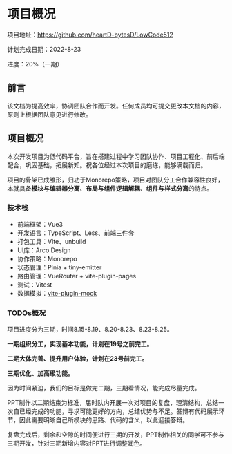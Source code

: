 # 项目概况
项目地址：https://github.com/heartD-bytesD/LowCode512

计划完成日期：2022-8-23

进度：20%（一期）
## 前言
该文档为提高效率，协调团队合作而开发。任何成员均可提交更改本文档的内容，原则上根据团队意见进行修改。
## 项目概况
本次开发项目为低代码平台，旨在搭建过程中学习团队协作、项目工程化、前后端配合，巩固基础，拓展新知。祝各位经过本次项目的磨练，能够满载而归。

项目的骨架已成雏形，归功于Monorepo策略，项目对团队分工合作兼容性良好，本就具备**模块与编辑器分离**、**布局与组件逻辑解耦**、**组件与样式分离**的特点。
### 技术栈
- 前端框架：Vue3
- 开发语言：TypeScript、Less、前端三件套
- 打包工具：Vite、unbuild
- UI库：Arco Design
- 协作策略：Monorepo
- 状态管理：Pinia + tiny-emitter
- 路由管理：VueRouter + vite-plugin-pages
- 测试：Vitest
- 数据模拟：[vite-plugin-mock](https://www.cnblogs.com/student007/p/15180190.html)

### TODOs概况

项目进度分为三期，时间8.15-8.19、8.20-8.23、8.23-8.25。

**一期组织分工，实现基本功能，计划在19号之前完工。**

**二期大体完善、提升用户体验，计划在23号前完工。**

**三期优化、加高级功能。**

因为时间紧迫，我们的目标是做完二期，三期看情况，能完成尽量完成。

PPT制作以二期结束为标准，届时队内开展一次对项目的复盘，理清结构，总结一次自已经完成的功能，寻求可能更好的方向，总结优势与不足。答辩有代码展示环节，因此需要明晰自己所模块的思路、代码的含义，以此迎接答辩。

复盘完成后，剩余和空隙的时间便进行三期的开发，PPT制作相关的同学可不参与三期开发，针对三期新增内容对PPT进行调整润色。
